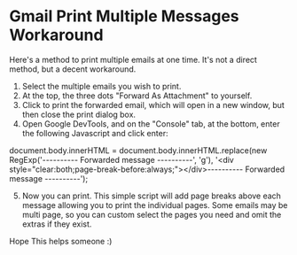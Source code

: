 # Gmail Print Multiple Messages Workaround
Here's a method to print multiple emails at one time. It's not a direct method, but a decent workaround.


1. Select the multiple emails you wish to print. 
2. At the top, the three dots "Forward As Attachment" to yourself.
3. Click to print the forwarded email, which will open in a new window, but then close the print dialog box.
4. Open Google DevTools, and on the "Console" tab, at the bottom, enter the following Javascript and click enter:

document.body.innerHTML = document.body.innerHTML.replace(new RegExp('---------- Forwarded message ----------', 'g'), '&lt;div style="clear:both;page-break-before:always;"&gt;&lt;/div&gt;---------- Forwarded message ----------');

5. Now you can print. This simple script will add page breaks above each message allowing you to print the individual pages. Some emails may be multi page, so you can custom select the pages you need and omit the extras if they exist. 

Hope This helps someone :)

